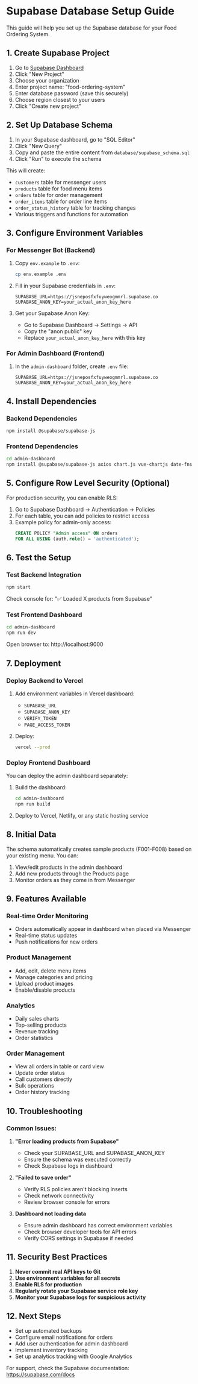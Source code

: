 # Supabase Database Setup Guide

This guide will help you set up the Supabase database for your Food Ordering System.

## 1. Create Supabase Project

1. Go to [Supabase Dashboard](https://supabase.com/dashboard)
2. Click "New Project"
3. Choose your organization
4. Enter project name: "food-ordering-system"
5. Enter database password (save this securely)
6. Choose region closest to your users
7. Click "Create new project"

## 2. Set Up Database Schema

1. In your Supabase dashboard, go to "SQL Editor"
2. Click "New Query"
3. Copy and paste the entire content from `database/supabase_schema.sql`
4. Click "Run" to execute the schema

This will create:
- `customers` table for messenger users
- `products` table for food menu items
- `orders` table for order management
- `order_items` table for order line items
- `order_status_history` table for tracking changes
- Various triggers and functions for automation

## 3. Configure Environment Variables

### For Messenger Bot (Backend)

1. Copy `env.example` to `.env`:
   ```bash
   cp env.example .env
   ```

2. Fill in your Supabase credentials in `.env`:
   ```env
   SUPABASE_URL=https://jsneposfxfuyweogmmrl.supabase.co
   SUPABASE_ANON_KEY=your_actual_anon_key_here
   ```

3. Get your Supabase Anon Key:
   - Go to Supabase Dashboard → Settings → API
   - Copy the "anon public" key
   - Replace `your_actual_anon_key_here` with this key

### For Admin Dashboard (Frontend)

1. In the `admin-dashboard` folder, create `.env` file:
   ```env
   SUPABASE_URL=https://jsneposfxfuyweogmmrl.supabase.co
   SUPABASE_ANON_KEY=your_actual_anon_key_here
   ```

## 4. Install Dependencies

### Backend Dependencies
```bash
npm install @supabase/supabase-js
```

### Frontend Dependencies
```bash
cd admin-dashboard
npm install @supabase/supabase-js axios chart.js vue-chartjs date-fns
```

## 5. Configure Row Level Security (Optional)

For production security, you can enable RLS:

1. Go to Supabase Dashboard → Authentication → Policies
2. For each table, you can add policies to restrict access
3. Example policy for admin-only access:
   ```sql
   CREATE POLICY "Admin access" ON orders
   FOR ALL USING (auth.role() = 'authenticated');
   ```

## 6. Test the Setup

### Test Backend Integration
```bash
npm start
```

Check console for: "✅ Loaded X products from Supabase"

### Test Frontend Dashboard
```bash
cd admin-dashboard
npm run dev
```

Open browser to: http://localhost:9000

## 7. Deployment

### Deploy Backend to Vercel

1. Add environment variables in Vercel dashboard:
   - `SUPABASE_URL`
   - `SUPABASE_ANON_KEY`
   - `VERIFY_TOKEN`
   - `PAGE_ACCESS_TOKEN`

2. Deploy:
   ```bash
   vercel --prod
   ```

### Deploy Frontend Dashboard

You can deploy the admin dashboard separately:

1. Build the dashboard:
   ```bash
   cd admin-dashboard
   npm run build
   ```

2. Deploy to Vercel, Netlify, or any static hosting service

## 8. Initial Data

The schema automatically creates sample products (F001-F008) based on your existing menu. You can:

1. View/edit products in the admin dashboard
2. Add new products through the Products page
3. Monitor orders as they come in from Messenger

## 9. Features Available

### Real-time Order Monitoring
- Orders automatically appear in dashboard when placed via Messenger
- Real-time status updates
- Push notifications for new orders

### Product Management
- Add, edit, delete menu items
- Manage categories and pricing
- Upload product images
- Enable/disable products

### Analytics
- Daily sales charts
- Top-selling products
- Revenue tracking
- Order statistics

### Order Management
- View all orders in table or card view
- Update order status
- Call customers directly
- Bulk operations
- Order history tracking

## 10. Troubleshooting

### Common Issues:

1. **"Error loading products from Supabase"**
   - Check your SUPABASE_URL and SUPABASE_ANON_KEY
   - Ensure the schema was executed correctly
   - Check Supabase logs in dashboard

2. **"Failed to save order"**
   - Verify RLS policies aren't blocking inserts
   - Check network connectivity
   - Review browser console for errors

3. **Dashboard not loading data**
   - Ensure admin dashboard has correct environment variables
   - Check browser developer tools for API errors
   - Verify CORS settings in Supabase if needed

## 11. Security Best Practices

1. **Never commit real API keys to Git**
2. **Use environment variables for all secrets**
3. **Enable RLS for production**
4. **Regularly rotate your Supabase service role key**
5. **Monitor your Supabase logs for suspicious activity**

## 12. Next Steps

- Set up automated backups
- Configure email notifications for orders
- Add user authentication for admin dashboard
- Implement inventory tracking
- Set up analytics tracking with Google Analytics

For support, check the Supabase documentation: https://supabase.com/docs
